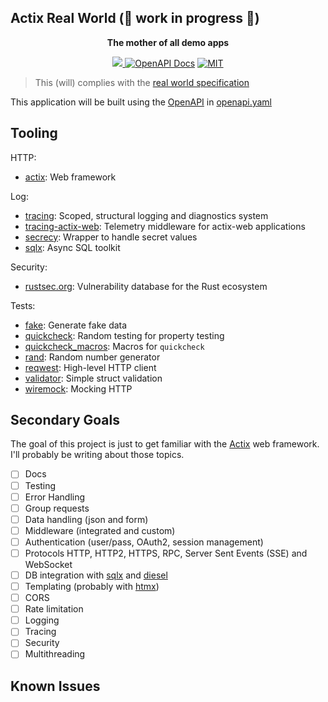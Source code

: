 <p align="center">
    <h2>Actix Real World (🚧 work in progress 🚧)</h2>
</p>

<p align="center">
    <b>The mother of all demo apps</b>
</p>

<p align="center">
  <a href="https://codecov.io/gh/0xBradock/actix-real-world" > 
 <img src="https://codecov.io/gh/0xBradock/actix-real-world/graph/badge.svg?token=79E40OWJ2E"/> 
 </a>
  <a href="https://github.com/0xBradock/actix-real-world/blob/master/openapi.yaml"><img src="https://img.shields.io/badge/Docs-OpenAPI%203.0-success" alt="OpenAPI Docs"></a>
  <a href="https://github.com/qdrant/qdrant/blob/master/LICENSE"><img src="https://img.shields.io/github/license/0xBradock/actix-real-world" alt="MIT"></a>
  
</p>


> This (will) complies with the [real world specification](https://github.com/gothinkster/realworld/tree/main/api)

This application will be built using the [OpenAPI](https://swagger.io/specification/) in [openapi.yaml](./openapi.yaml)

## Tooling

HTTP:

- [actix](https://actix.rs/): Web framework

Log:

- [tracing](https://docs.rs/tracing/latest/tracing/): Scoped, structural logging and diagnostics system
- [tracing-actix-web](https://docs.rs/tracing-actix-web/latest/tracing_actix_web/): Telemetry middleware for actix-web applications
- [secrecy](https://docs.rs/secrecy/0.8.0/secrecy/): Wrapper to handle secret values
- [sqlx](https://docs.rs/sqlx/latest/sqlx/): Async SQL toolkit

Security:

- [rustsec.org](https://rustsec.org/): Vulnerability database for the Rust ecosystem

Tests:

- [fake](https://docs.rs/fake/latest/fake/): Generate fake data
- [quickcheck](https://docs.rs/quickcheck/latest/quickcheck/): Random testing for property testing
- [quickcheck_macros](https://crates.io/crates/quickcheck_macros): Macros for `quickcheck`
- [rand](https://docs.rs/rand/latest/rand/): Random number generator
- [reqwest](https://docs.rs/reqwest/latest/reqwest/): High-level HTTP client
- [validator](https://crates.io/crates/validator): Simple struct validation
- [wiremock](https://github.com/lukemathwalker/wiremock-rs): Mocking HTTP

## Secondary Goals

The goal of this project is just to get familiar with the [Actix](https://actix.rs) web framework. I'll probably be writing about those topics.

- [ ] Docs
- [ ] Testing
- [ ] Error Handling
- [ ] Group requests
- [ ] Data handling (json and form)
- [ ] Middleware (integrated and custom)
- [ ] Authentication (user/pass, OAuth2, session management)
- [ ] Protocols HTTP, HTTP2, HTTPS, RPC, Server Sent Events (SSE) and WebSocket
- [ ] DB integration with [sqlx](https://docs.rs/sqlx/latest/sqlx/) and [diesel](https://diesel.rs/)
- [ ] Templating (probably with [htmx](https://htmx.org/))
- [ ] CORS
- [ ] Rate limitation
- [ ] Logging
- [ ] Tracing
- [ ] Security
- [ ] Multithreading

## Known Issues

